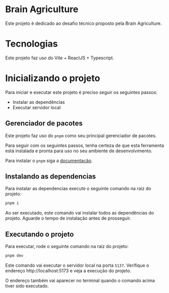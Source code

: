 # Brain Agriculture

Este projeto é dedicado ao desafio técnico proposto pela Brain Agriculture.

# Tecnologias

Este projeto faz uso do Vite + ReactJS + Typescript.

# Inicializando o projeto

Para iniciar e executar este projeto é preciso seguir os seguintes passos:

- Instalar as dependências
- Executar servidor local

## Gerenciador de pacotes

Este projeto faz uso do `pnpm` como seu principal gerenciador de pacotes.

Para seguir com os seguintes passos, tenha certeza de que esta ferramenta está
instalada e pronta para uso no seu ambiente de desenvolvimento.

Para instalar o `pnpm` siga a [documentação](https://pnpm.io/installation).

## Instalando as dependencias

Para instalar as dependencias execute o seguinte comando na raiz do projeto:

```bash
pnpm i
```

Ao ser executado, este comando vai instalar todos as dependências do projeto.
Aguarde o tempo de instalação antes de prosseguir.

## Executando o projeto

Para executar, rode o seguinte comando na raiz do projeto:

```bash
pnpm dev
```

Este comando vai executar o servidor local na porta `5137`. Verifique o endereço
http://localhost:5173 e veja a execução do projeto.

O endereço também vai aparecer no terminal quando o comando acima tiver sido 
executado.
